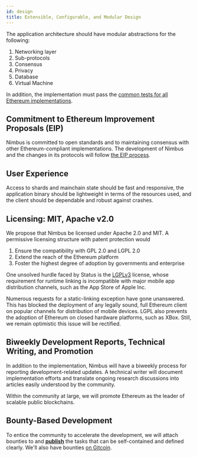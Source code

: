 ```yaml
---
id: design
title: Extensible, Configurable, and Modular Design
---
```


The application architecture should have modular abstractions for the following:

1.  Networking layer
1.  Sub-protocols
1.  Consensus
1.  Privacy
1.  Database
1.  Virtual Machine

In addition, the implementation must pass the [common tests for all Ethereum implementations](https://github.com/ethereum/tests).

## Commitment to Ethereum Improvement Proposals (EIP)

Nimbus is committed to open standards and to maintaining consensus with other Ethereum-compliant implementations. The development of Nimbus and the changes in its protocols will follow [the EIP process](https://github.com/ethereum/EIPs/).

## User Experience

Access to shards and mainchain state should be fast and responsive, the application binary should be lightweight in terms of the resources used, and the client should be dependable and robust against crashes.

## Licensing: MIT, Apache v2.0

We propose that Nimbus be licensed under Apache 2.0 and MIT. A permissive licensing structure with patent protection would 

1.  Ensure the compatibility with GPL 2.0 and LGPL 2.0
1.  Extend the reach of the Ethereum platform
1.  Foster the highest degree of adoption by governments and enterprise

One unsolved hurdle faced by Status is the [LGPLv3](https://opensource.org/licenses/LGPL-3.0) license, whose requirement for runtime linking is incompatible with major mobile app distribution channels, such as the App Store of Apple Inc.

Numerous requests for a static-linking exception have gone unanswered. This has blocked the deployment of any legally sound, full Ethereum client on popular channels for distribution of mobile devices. LGPL also prevents the adoption of Ethereum on closed hardware platforms, such as XBox. Still, we remain optimistic this issue will be rectified.

## Biweekly Development Reports, Technical Writing, and Promotion

In addition to the implementation, Nimbus will have a biweekly process for reporting development-related updates. A technical writer will document implementation efforts and translate ongoing research discussions into articles easily understood by the community.

Within the community at large, we will promote Ethereum as the leader of scalable public blockchains.

## Bounty-Based Development

To entice the community to accelerate the development, we will attach bounties to and **[publish](https://openbounty.status.im/app#/)** the tasks that can be self-contained and defined clearly. We'll also have bounties [on Gitcoin](https://gitcoin.co/explorer?keywords=nimbus&order_by=-web3_created).

